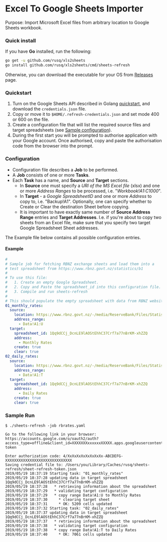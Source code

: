 # Excel To Google Sheets Importer #

Purpose: Import Microsoft Excel files from arbitrary location to
Google Sheets workbook.

### Quick install ###
If you have **Go** installed, run the following:
```sh
go get -u github.com/rusq/xls2sheets
go install github.com/rusq/xls2sheets/cmd/sheets-refresh
```
Otherwise, you can download the executable for your OS from [Releases][2]
page.

### Quickstart ###
1. Turn on the Google Sheets API described in Golang [quickstart][1], and
   download the `credentials.json` file.
2. Copy or move it to `$HOME/.refresh-credentials.json` and set mode 400 or
   600 on the file.
3. Create a configuration file that will list the required source files
   and target spreadsheets (see [Sample configuration](#example)).
4. During the first start you will be prompted to authorise application
   with your Google account.  Once authorised, copy and paste the
   authorisation code from the browser into the prompt.

### Configuration ###
* Configuration file describes a **Job** to be performed.
* A **Job** consists of one or more **Tasks**.
* Each **Task** has a name, and **Source** and **Target** sections.
  * In **Source** one must specify a *URI of the MS Excel file* (xlsx) and
    one or more *Address Ranges* to be processed, i.e. "*Workbook!A1:C1000*".
  * In **Target** - a *Google SpreadsheetID* and one or more *Address* to
    copy to, i.e. "Backup!A1".  Optionally, one can specify whether
    to Create or Clear the destination Sheet before copying.
  * It is important to have exactly same number of **Source Address Range**
    entries and **Target Addresses**.  I.e. if you're about to copy
    two sheets from an Excel file, make sure that you specify two target
    Google Spreadsheet Sheet addresses.

The Example file below contains all possible configuration entries.

#### Example ####
```yaml
# 
# Sample job for fetching RBNZ exchange sheets and load them into a
# test spreadsheet from https://www.rbnz.govt.nz/statistics/b1
#
# To use this file:
#   1. Create an empty Google Spreadsheet.
#   2. Copy and Paste the spreadsheet_id into this configuration file.
#   3. Compile and run sheets-refresh
#
# This should populate the empty spreadsheet with data from RBNZ website.
01_monthly_rates:
  source:
    location: https://www.rbnz.govt.nz/-/media/ReserveBank/Files/Statistics/tables/b1/hb1-monthly.xlsx
    address_range:
      - Data!A1:U
  target:
    spreadsheet_id: 1Qq9dCCj_DcnLE9lAOStEhhC37Crf7a77nBrKM-xhZZQ
    address:
      - Monthly Rates
    create: true
    clear: true
02_daily_rates:
  source:
    location: https://www.rbnz.govt.nz/-/media/ReserveBank/Files/Statistics/tables/b1/hb1-daily.xlsx
    address_range:
      - Data!A1:T
  target:
    spreadsheet_id: 1Qq9dCCj_DcnLE9lAOStEhhC37Crf7a77nBrKM-xhZZQ
    address:
      - Daily Rates
    create: true
    clear: true

```

### Sample Run ###
```
$ ./sheets-refresh -job rbrates.yaml

Go to the following link in your browser:
https://accounts.google.com/o/oauth2/auth?access_type=offline&client_id=XXXXXXXxxxxxxXXXXX.apps.googleusercontent.com&redirect_uri=urn%3Aietf%3Awg%3Aoauth%3A2.0%3Aoob&response_type=code&scope=https%3A%2F%2Fwww.googleapis.com%2Fauth%2Fspreadsheets+https%3A%2F%2Fwww.googleapis.com%2Fauth%2Fdrive.file&state=state-token

Enter authorization code: 4/XxXxXxXxXxXxXxXx-ABCDEFG-XXXXXXXXXXXXXXXXXXXXXXXXXXXXXX
Saving credential file to: /Users/you/Library/Caches/rusq/sheets-refresh/sheet-refresh-token.json
2019/05/19 18:37:19 Starting task: "01_monthly_rates"
2019/05/19 18:37:28 updating data in target spreadsheet 1Qq9dCCj_DcnLE9lAOStEhhC37Crf7a77nBrKM-xhZZQ
2019/05/19 18:37:28   * retrieving information about the spreadsheet
2019/05/19 18:37:29   * validating target configuration
2019/05/19 18:37:29   * copy range Data!A1:U to Monthly Rates
2019/05/19 18:37:30     * clearing target sheet
2019/05/19 18:37:31     * OK: 5209 cells updated
2019/05/19 18:37:32 Starting task: "02_daily_rates"
2019/05/19 18:37:37 updating data in target spreadsheet 1Qq9dCCj_DcnLE9lAOStEhhC37Crf7a77nBrKM-xhZZQ
2019/05/19 18:37:37   * retrieving information about the spreadsheet
2019/05/19 18:37:38   * validating target configuration
2019/05/19 18:37:38   * copy range Data!A1:T to Daily Rates
2019/05/19 18:37:40     * OK: 7061 cells updated
```

[1]: https://developers.google.com/sheets/api/quickstart/go
[2]: /releases